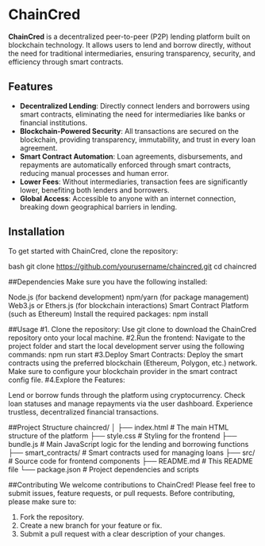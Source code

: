 # ChainCred

**ChainCred** is a decentralized peer-to-peer (P2P) lending platform built on blockchain technology. It allows users to lend and borrow directly, without the need for traditional intermediaries, ensuring transparency, security, and efficiency through smart contracts.

## Features

- **Decentralized Lending**: Directly connect lenders and borrowers using smart contracts, eliminating the need for intermediaries like banks or financial institutions.
- **Blockchain-Powered Security**: All transactions are secured on the blockchain, providing transparency, immutability, and trust in every loan agreement.
- **Smart Contract Automation**: Loan agreements, disbursements, and repayments are automatically enforced through smart contracts, reducing manual processes and human error.
- **Lower Fees**: Without intermediaries, transaction fees are significantly lower, benefiting both lenders and borrowers.
- **Global Access**: Accessible to anyone with an internet connection, breaking down geographical barriers in lending.

## Installation

To get started with ChainCred, clone the repository:

bash
git clone https://github.com/yourusername/chaincred.git
cd chaincred

##Dependencies
Make sure you have the following installed:

Node.js (for backend development)
npm/yarn (for package management)
Web3.js or Ethers.js (for blockchain interactions)
Smart Contract Platform (such as Ethereum)
Install the required packages:
npm install

##Usage
#1. Clone the repository:
Use git clone to download the ChainCred repository onto your local machine.
#2.Run the frontend:
Navigate to the project folder and start the local development server using the following commands:
npm run start
#3.Deploy Smart Contracts:
Deploy the smart contracts using the preferred blockchain (Ethereum, Polygon, etc.) network. Make sure to configure your blockchain provider in the smart contract config file.
#4.Explore the Features:

Lend or borrow funds through the platform using cryptocurrency.
Check loan statuses and manage repayments via the user dashboard.
Experience trustless, decentralized financial transactions.

##Project Structure
chaincred/
│
├── index.html           # The main HTML structure of the platform
├── style.css            # Styling for the frontend
├── bundle.js            # Main JavaScript logic for the lending and borrowing functions
├── smart_contracts/     # Smart contracts used for managing loans
├── src/                 # Source code for frontend components
├── README.md            # This README file
└── package.json         # Project dependencies and scripts

##Contributing
We welcome contributions to ChainCred! Please feel free to submit issues, feature requests, or pull requests. Before contributing, please make sure to:

1. Fork the repository.
2. Create a new branch for your feature or fix.
3. Submit a pull request with a clear description of your changes.
